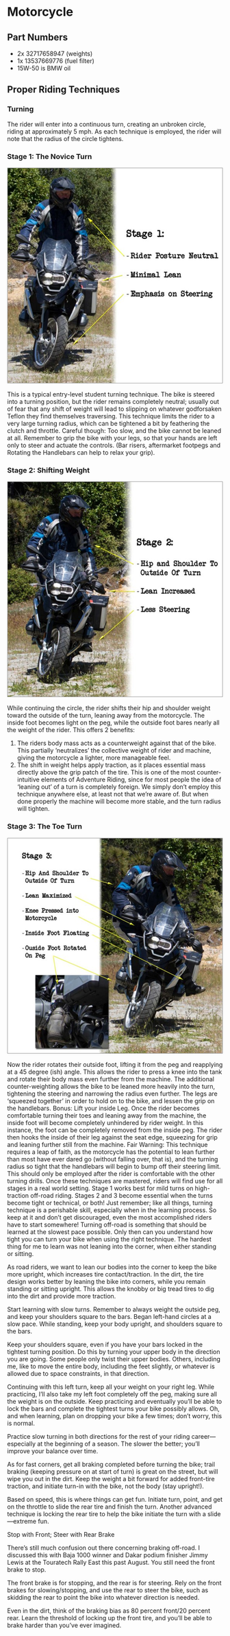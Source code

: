 # Motorcycle

## Part Numbers

- 2x 32717658947 (weights)
- 1x 13537669776 (fuel filter)
- 15W-50 is BMW oil

## Proper Riding Techniques

### Turning

The rider will enter into a continuous turn, creating an unbroken circle, riding at approximately 5 mph. As each technique is employed, the rider will note that the radius of the circle tightens.

### Stage 1: The Novice Turn

 ![](_assets/RidingTechStage01.png)

This is a typical entry-level student turning technique. The bike is steered into a turning position, but the rider remains completely neutral; usually out of fear that any shift of weight will lead to slipping on whatever godforsaken Teflon they find themselves traversing. This technique limits the rider to a very large turning radius, which can be tightened a bit by feathering the clutch and throttle. Careful though: Too slow, and the bike cannot be leaned at all. Remember to grip the bike with your legs, so that your hands are left only to steer and actuate the controls. (Bar risers, aftermarket footpegs and Rotating the Handlebars can help to relax your grip).

### Stage 2: Shifting Weight

 ![](_assets/RidingTechStage02.png)

While continuing the circle, the rider shifts their hip and shoulder weight toward the outside of the turn, leaning away from the motorcycle. The inside foot becomes light on the peg, while the outside foot bares nearly all the weight of the rider. This offers 2 benefits:
1. The riders body mass acts as a counterweight against that of the bike. This partially ’neutralizes’ the collective weight of rider and machine, giving the motorcycle a lighter, more manageable feel.
2. The shift in weight helps apply traction, as it places essential mass directly above the grip patch of the tire.
This is one of the most counter-intuitive elements of Adventure Riding, since for most people the idea of ‘leaning out’ of a turn is completely foreign. We simply don’t employ this technique anywhere else, at least not that we’re aware of. But when done properly the machine will become more stable, and the turn radius will tighten.

### Stage 3: The Toe Turn

 ![](_assets/RidingTechStage03.png)

Now the rider rotates their outside foot, lifting it from the peg and reapplying at a 45 degree (ish) angle. This allows the rider to press a knee into the tank and rotate their body mass even further from the machine. The additional counter-weighting allows the bike to be leaned more heavily into the turn, tightening the steering and narrowing the radius even further. The legs are ‘squeezed together’ in order to hold on to the bike, and lessen the grip on the handlebars.
Bonus: Lift your inside Leg. Once the rider becomes comfortable turning their toes and leaning away from the machine, the inside foot will become completely unhindered by rider weight. In this instance, the foot can be completely removed from the inside peg. The rider then hooks the inside of their leg against the seat edge, squeezing for grip and leaning further still from the machine. Fair Warning: This technique requires a leap of faith, as the motorcycle has the potential to lean further than most have ever dared go (without falling over, that is), and the turning radius so tight that the handlebars will begin to bump off their steering limit. This should only be employed after the rider is comfortable with the other turning drills.
Once these techniques are mastered, riders will find use for all stages in a real world setting. Stage 1 works best for mild turns on high-traction off-road riding. Stages 2 and 3 become essential when the turns become tight or technical, or both! Just remember; like all things, turning technique is a perishable skill, especially when in the learning process. So keep at it and don’t get discouraged, even the most accomplished riders have to start somewhere!
Turning off-road is something that should be learned at the slowest pace possible. Only then can you understand how tight you can turn your bike when using the right technique. The hardest thing for me to learn was not leaning into the corner, when either standing or sitting.

As road riders, we want to lean our bodies into the corner to keep the bike more upright, which increases tire contact/traction. In the dirt, the tire design works better by leaning the bike into corners, while you remain standing or sitting upright. This allows the knobby or big tread tires to dig into the dirt and provide more traction.

Start learning with slow turns. Remember to always weight the outside peg, and keep your shoulders square to the bars.  Began left-hand circles at a slow pace. While standing, keep your body upright, and shoulders square to the bars.

Keep your shoulders square, even if you have your bars locked in the tightest turning position. Do this by turning your upper body in the direction you are going. Some people only twist their upper bodies. Others, including me, like to move the entire body, including the feet slightly, or whatever is allowed due to space constraints, in that direction.

Continuing with this left turn, keep all your weight on your right leg. While practicing, I’ll also take my left foot completely off the peg, making sure all the weight is on the outside. Keep practicing and eventually you’ll be able to lock the bars and complete the tightest turns your bike possibly allows. Oh, and when learning, plan on dropping your bike a few times; don’t worry, this is normal.

Practice slow turning in both directions for the rest of your riding career—especially at the beginning of a season. The slower the better; you’ll improve your balance over time.

As for fast corners, get all braking completed before turning the bike; trail braking (keeping pressure on at start of turn) is great on the street, but will wipe you out in the dirt. Keep the weight a bit forward for added front-tire traction, and initiate turn-in with the bike, not the body (stay upright!).

Based on speed, this is where things can get fun. Initiate turn, point, and get on the throttle to slide the rear tire and finish the turn. Another advanced technique is locking the rear tire to help the bike initiate the turn with a slide—extreme fun.

Stop with Front; Steer with Rear Brake 

There’s still much confusion out there concerning braking off-road. I discussed this with Baja 1000 winner and Dakar podium finisher Jimmy Lewis at the Touratech Rally East this past August. You still need the front brake to stop.

The front brake is for stopping, and the rear is for steering. Rely on the front brakes for slowing/stopping, and use the rear to steer the bike, such as skidding the rear to point the bike into whatever direction is needed.

Even in the dirt, think of the braking bias as 80 percent front/20 percent rear. Learn the threshold of locking up the front tire, and you’ll be able to brake harder than you’ve ever imagined.
